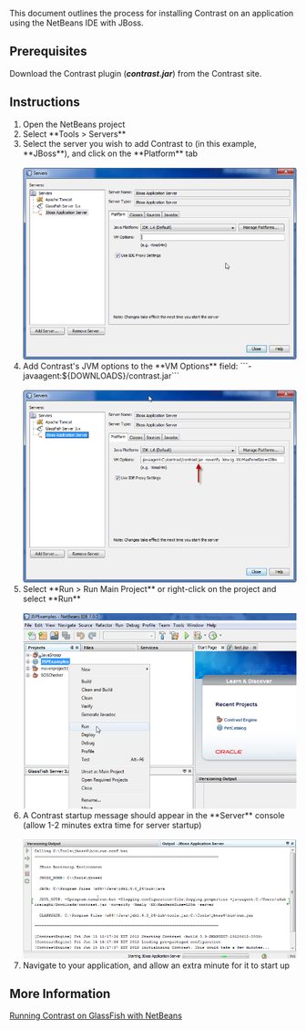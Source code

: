 <!--
title: "Running Contrast on a NetBeans Application"
description: "Overview of the process for installation of Contrast on an application using the NetBeans IDE with JBoss"
tags: "java agent installation NetBeans IDE JBose"
-->


This document outlines the process for installing Contrast on an application using the NetBeans IDE with JBoss.

## Prerequisites

Download the Contrast plugin (***contrast.jar***) from the Contrast site.

## Instructions

<ol> 
<li> Open the NetBeans project </li>
<li> Select **Tools > Servers** </li>
<li> Select the server you wish to add Contrast to (in this example, **JBoss**), and click on the **Platform** tab </li>
<br>
<a href="assets/images/KB2-f03_1.png" rel="lightbox" title="Platform Tab"><img class="thumbnail" src="assets/images/KB2-f03_1.png"/></a>

<li> Add Contrast's JVM options to the **VM Options** field: ```-javaagent:${DOWNLOADS}/contrast.jar``` </li>
<br>
<a href="assets/images/KB2-f03_2.png" rel="lightbox" title="VM Options"><img class="thumbnail" src="assets/images/KB2-f03_2.png"/></a>

<li> Select **Run > Run Main Project** or right-click on the project and select **Run** </li>
<br>
<a href="assets/images/KB2-f03_3.png" rel="lightbox" title="Run Project"><img class="thumbnail" src="assets/images/KB2-f03_3.png"/></a>

<li> A Contrast startup message should appear in the **Server** console (allow 1-2 minutes extra time for server startup) </li>
<br>
<a href="assets/images/KB2-f03_4.png" rel="lightbox" title="Startup Message"><img class="thumbnail" src="assets/images/KB2-f03_4.png"/></a>

<li> Navigate to your application, and allow an extra minute for it to start up </li>
</ol>

## More Information

[Running Contrast on GlassFish with NetBeans](installation-javainstall.html#glass)
